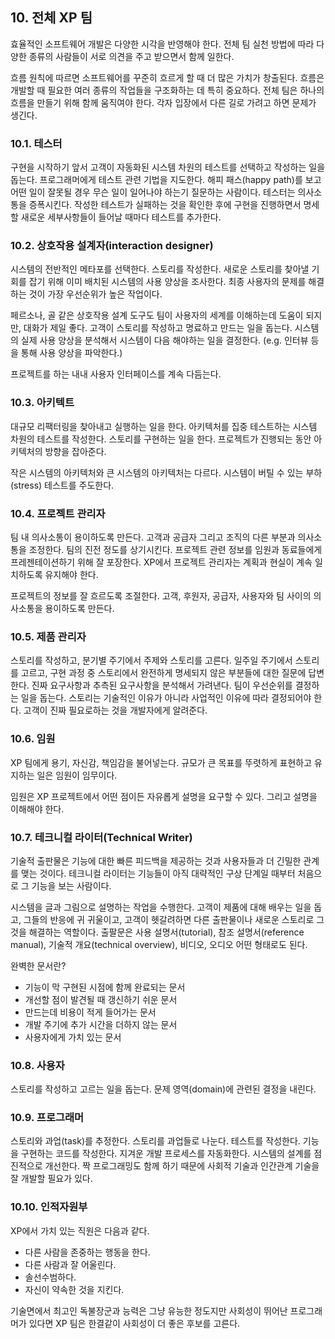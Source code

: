 
## 10. 전체 XP 팀

효율적인 소프트웨어 개발은 다양한 시각을 반영해야 한다. 
전체 팀 실천 방법에 따라 다양한 종류의 사람들이 서로 의견을 주고 받으면서 함께 일한다. 

흐름 원칙에 따르면 소프트웨어를 꾸준히 흐르게 할 때 더 많은 가치가 창출된다. 
흐름은 개발할 때 필요한 여러 종류의 작업들을 구조화하는 데 특히 중요하다. 
전체 팀은 하나의 흐름을 만들기 위해 함께 움직여야 한다. 
각자 입장에서 다른 길로 가려고 하면 문제가 생긴다. 

### 10.1. 테스터

구현을 시작하기 앞서 고객이 자동화된 시스템 차원의 테스트를 선택하고 작성하는 일을 돕는다. 
프로그래머에게 테스트 관련 기법을 지도한다. 
해피 패스(happy path)를 보고 어떤 일이 잘못될 경우 무슨 일이 일어나야 하는기 질문하는 사람이다. 
테스터는 의사소통을 증폭시킨다. 
작성한 테스트가 실패하는 것을 확인한 후에 구현을 진행하면서 명세할 새로운 세부사항들이 들어날 때마다 테스트를 추가한다. 

### 10.2. 상호작용 설계자(interaction designer)

시스템의 전반적인 메타포를 선택한다. 
스토리를 작성한다. 
새로운 스토리를 찾아낼 기회를 잡기 위해 이미 배치된 시스템의 사용 양상을 조사한다. 
최종 사용자의 문제를 해결하는 것이 가장 우선순위가 높은 작업이다. 

페르소나, 골 같은 상호작용 설계 도구도 팀이 사용자의 세계를 이해하는데 도움이 되지만, 대화가 제일 좋다. 
고객이 스토리를 작성하고 명료하고 만드는 일을 돕는다. 
시스템의 실제 사용 양상을 분석해서 시스템이 다음 해야하는 일을 결정한다. 
(e.g. 인터뷰 등을 통해 사용 양상을 파악한다.) 

프로젝트를 하는 내내 사용자 인터페이스를 계속 다듬는다. 

### 10.3. 아키텍트

대규모 리팩터링을 찾아내고 실행하는 일을 한다. 
아키텍처를 집중 테스트하는 시스템 차원의 테스트를 작성한다. 
스토리를 구현하는 일을 한다. 
프로젝트가 진행되는 동안 아키텍처의 방향을 잡아준다. 

작은 시스템의 아키텍처와 큰 시스템의 아키텍처는 다르다. 
시스템이 버틸 수 있는 부하(stress) 테스트를 주도한다. 

### 10.4. 프로젝트 관리자

팀 내 의사소통이 용이하도록 만든다. 
고객과 공급자 그리고 조직의 다른 부분과 의사소통을 조정한다. 
팀의 진전 정도를 상기시킨다. 
프로젝트 관련 정보를 임원과 동료들에게 프레젠테이션하기 위해 잘 포장한다. 
XP에서 프로젝트 관리자는 계획과 현실이 계속 일치하도록 유지해야 한다. 

프로젝트의 정보를 잘 흐르도록 조절한다. 
고객, 후원자, 공급자, 사용자와 팀 사이의 의사소통을 용이하도록 만든다. 

### 10.5. 제품 관리자

스토리를 작성하고, 분기별 주기에서 주제와 스토리를 고른다. 
일주일 주기에서 스토리를 고르고, 구현 과정 중 스토리에서 완전하게 명세되지 않은 부분들에 대한 질문에 답변한다. 
진짜 요구사항과 추측된 요구사항을 분석해서 가려낸다. 
팀이 우선순위를 결정하는 일을 돕는다. 
스토리는 기술적인 이유가 아니라 사업적인 이유에 따라 결정되어야 한다. 
고객이 진짜 필요로하는 것을 개발자에게 알려준다. 

### 10.6. 임원

XP 팀에게 용기, 자신감, 책임감을 불어넣는다. 
규모가 큰 목표를 뚜렷하게 표현하고 유지하는 일은 임원이 임무이다. 

임원은 XP 프로젝트에서 어떤 점이든 자유롭게 설명을 요구할 수 있다. 
그리고 설명을 이해해야 한다. 

### 10.7. 테크니컬 라이터(Technical Writer)

기술적 출판물은 기능에 대한 빠른 피드백을 제공하는 것과 사용자들과 더 긴밀한 관계를 맺는 것이다. 
테크니컬 라이터는 기능들이 아직 대략적인 구상 단계일 때부터 처음으로 그 기능을 보는 사람이다. 

시스템을 글과 그림으로 설명하는 작업을 수행한다. 
고객이 제품에 대해 배우는 일을 돕고, 그들의 반응에 귀 귀울이고, 고객이 헷갈려하면 다른 출판물이나 새로운 스토리로 그것을 해결하는 역할이다. 
출팔문은 사용 설명서(tutorial), 참조 설명서(reference manual), 기술적 개요(technical overview), 비디오, 오디오 어떤 형태로도 된다. 

완벽한 문서란?

* 기능이 막 구현된 시점에 함께 완료되는 문서
* 개선할 점이 발견될 때 갱신하기 쉬운 문서
* 만드는데 비용이 적게 들어가는 문서
* 개발 주기에 추가 시간을 더하지 않는 문서
* 사용자에게 가치 있는 문서

### 10.8. 사용자 

스토리를 작성하고 고르는 일을 돕는다. 
문제 영역(domain)에 관련된 결정을 내린다. 

### 10.9. 프로그래머

스토리와 과업(task)를 추정한다. 
스토리를 과업들로 나눈다. 
테스트를 작성한다. 
기능을 구현하는 코드를 작성한다. 
지겨운 개발 프로세스를 자동화한다. 
시스템의 설계를 점진적으로 개선한다. 
짝 프로그래밍도 함께 하기 때문에 사회적 기술과 인간관계 기술을 잘 개발할 필요가 있다. 

### 10.10. 인적자원부

XP에서 가치 있는 직원은 다음과 같다.

* 다른 사람을 존중하는 행동을 한다.
* 다른 사람과 잘 어울린다. 
* 솔선수범하다.
* 자신이 약속한 것을 지킨다. 

기술면에서 최고인 독불장군과 능력은 그냥 유능한 정도지만 사회성이 뛰어난 프로그래머가 있다면 XP 팀은 한결같이 사회성이 더 좋은 후보를 고른다. 
